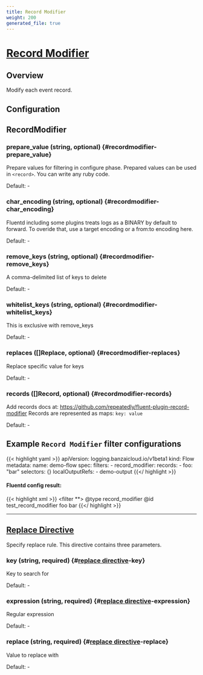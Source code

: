 ```yaml
---
title: Record Modifier
weight: 200
generated_file: true
---
```


# [Record Modifier](https://github.com/repeatedly/fluent-plugin-record-modifier)
## Overview
 Modify each event record.

## Configuration
## RecordModifier

### prepare_value (string, optional) {#recordmodifier-prepare_value}

Prepare values for filtering in configure phase. Prepared values can be used in `<record>`. You can write any ruby code. 

Default: -

### char_encoding (string, optional) {#recordmodifier-char_encoding}

Fluentd including some plugins treats logs as a BINARY by default to forward. To overide that, use a target encoding or a from:to encoding here. 

Default: -

### remove_keys (string, optional) {#recordmodifier-remove_keys}

A comma-delimited list of keys to delete 

Default: -

### whitelist_keys (string, optional) {#recordmodifier-whitelist_keys}

This is exclusive with remove_keys 

Default: -

### replaces ([]Replace, optional) {#recordmodifier-replaces}

Replace specific value for keys 

Default: -

### records ([]Record, optional) {#recordmodifier-records}

Add records docs at: https://github.com/repeatedly/fluent-plugin-record-modifier Records are represented as maps: `key: value` 

Default: -



## Example `Record Modifier` filter configurations
{{< highlight yaml >}}
apiVersion: logging.banzaicloud.io/v1beta1
kind: Flow
metadata:
  name: demo-flow
spec:
  filters:
    - record_modifier:
        records:
        - foo: "bar"
  selectors: {}
  localOutputRefs:
    - demo-output
{{</ highlight >}}


#### Fluentd config result:

{{< highlight xml >}}
<filter **>
  @type record_modifier
  @id test_record_modifier
  <record>
    foo bar
  </record>
</filter>
{{</ highlight >}}


---
## [Replace Directive](https://github.com/repeatedly/fluent-plugin-record-modifier#replace_keys_value)

Specify replace rule. This directive contains three parameters.

### key (string, required) {#[replace directive](https://github.com/repeatedly/fluent-plugin-record-modifier#replace_keys_value)-key}

Key to search for 

Default: -

### expression (string, required) {#[replace directive](https://github.com/repeatedly/fluent-plugin-record-modifier#replace_keys_value)-expression}

Regular expression 

Default: -

### replace (string, required) {#[replace directive](https://github.com/repeatedly/fluent-plugin-record-modifier#replace_keys_value)-replace}

Value to replace with 

Default: -


